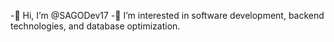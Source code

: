 -👋 Hi, I’m @SAGODev17
-👀 I’m interested in software development, backend technologies, and database optimization.

<!---
SAGODev17/SAGODev17 is a ✨ special ✨ repository because its `README.md` (this file) appears on your GitHub profile.
You can click the Preview link to take a look at your changes.
--->
